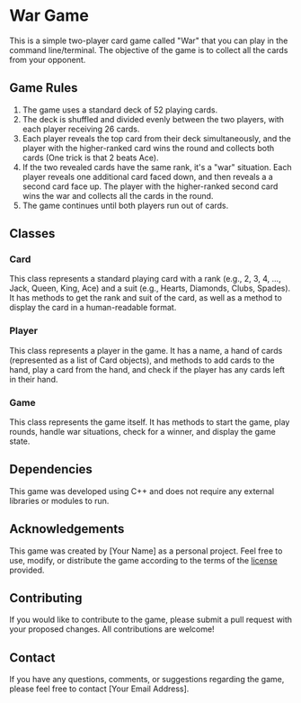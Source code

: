 # War Game

This is a simple two-player card game called "War" that you can play in the command line/terminal. The objective of the game is to collect all the cards from your opponent.

## Game Rules

1. The game uses a standard deck of 52 playing cards.
2. The deck is shuffled and divided evenly between the two players, with each player receiving 26 cards.
3. Each player reveals the top card from their deck simultaneously, and the player with the higher-ranked card wins the round and collects both cards (One trick is that 2 beats Ace).
4. If the two revealed cards have the same rank, it's a "war" situation. Each player reveals one additional card faced down, and then reveals a a second card face up. The player with the higher-ranked second card wins the war and collects all the cards in the round.
5. The game continues until both players run out of cards.

## Classes

### Card

This class represents a standard playing card with a rank (e.g., 2, 3, 4, ..., Jack, Queen, King, Ace) and a suit (e.g., Hearts, Diamonds, Clubs, Spades). It has methods to get the rank and suit of the card, as well as a method to display the card in a human-readable format.

### Player

This class represents a player in the game. It has a name, a hand of cards (represented as a list of Card objects), and methods to add cards to the hand, play a card from the hand, and check if the player has any cards left in their hand.

### Game

This class represents the game itself. It has methods to start the game, play rounds, handle war situations, check for a winner, and display the game state.

## Dependencies

This game was developed using C++ and does not require any external libraries or modules to run.

## Acknowledgements

This game was created by [Your Name] as a personal project. Feel free to use, modify, or distribute the game according to the terms of the [license](LICENSE) provided.

## Contributing

If you would like to contribute to the game, please submit a pull request with your proposed changes. All contributions are welcome!

## Contact

If you have any questions, comments, or suggestions regarding the game, please feel free to contact [Your Email Address].
